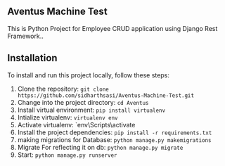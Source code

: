 ## Aventus Machine Test

This is Python Project for Employee CRUD application using Django Rest Framework..


## Installation

To install and run this project locally, follow these steps:

1. Clone the repository: `git clone  https://github.com/sidharthsasi/Aventus-Machine-Test.git`
2. Change into the project directory: `cd Aventus`
3. Install virtual environment: `pip install virtualenv`
4. Intialize virtualenv: `virtualenv env`
5. Activate virtualenv: `env\Scripts\activate
6. Install the project dependencies: `pip install -r requirements.txt`
7. making migrations for Database: `python manage.py makemigrations`
8. Migrate For reflecting it on db: `python manage.py migrate`
9. Start: `python manage.py runserver`